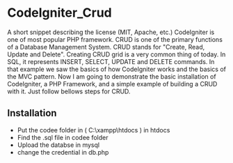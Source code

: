 # CodeIgniter_Crud

A short snippet describing the license (MIT, Apache, etc.)
CodeIgniter is one of most popular PHP framework. CRUD is one of the primary functions of a Database Management System. CRUD stands for "Create, Read, Update and Delete".  Creating CRUD grid is a very common thing of today. In SQL, it represents INSERT, SELECT, UPDATE and DELETE commands. In that example we saw the basics of how CodeIgniter works and the basics of the MVC pattern. Now I am going to demonstrate the basic installation of CodeIgniter, a PHP Framework, and a simple example of building a CRUD with it. Just follow bellows steps for CRUD.

## Installation


* Put the codee folder in ( C:\xampp\htdocs ) in htdocs
* Find the .sql file in codee folder
* Upload the databse in mysql
* change the credential in db.php
